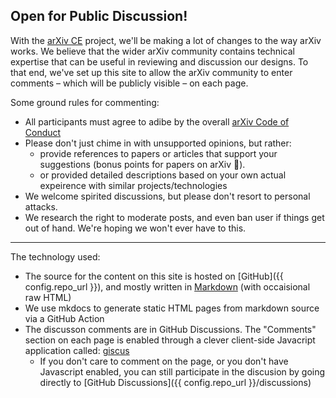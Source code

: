 ## Open for Public Discussion!

With the [arXiv CE]() project, we'll be making a lot of changes to the way arXiv works. We believe that the wider arXiv community contains technical expertise that can be useful in reviewing and discussion our designs. To that end, we've set up this site to allow the arXiv community to enter comments &ndash; which will be publicly visible &ndash; on each page.


Some ground rules for commenting:

* All participants must agree to adibe by the overall [arXiv Code of Conduct](https://arxiv.org/help/policies/code_of_conduct)
* Please don't just chime in with unsupported opinions, but rather:
     + provide references to papers or articles that support your suggestions (bonus points for papers on arXiv &#x1f642;).
     + or provided detailed descriptions based on your own actual expeirence with similar projects/technologies
* We welcome spirited discussions, but please don't resort to personal attacks.
* We research the right to moderate posts, and even ban user if things get out of hand. We're hoping we won't ever have to this.
---
The technology used:

* The source for the content on this site is hosted on [GitHub]({{ config.repo_url }}), and mostly written in [Markdown](https://www.markdownguide.org/tools/mkdocs/) (with occaisional raw HTML)
* We use mkdocs to generate static HTML pages from markdown source via a GitHub Action
* The discusson comments are in GitHub Discussions. The "Comments" section on each page is enabled through a clever client-side Javacript application called: [giscus](https://giscus.app/)
     + If you don't care to comment on the page, or you don't have Javascript enabled, you can still participate in the discusion by going directly to [GitHub Discussions]({{ config.repo_url }}/discussions)
